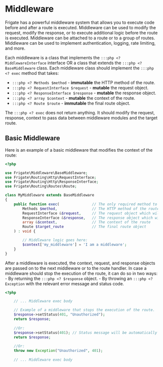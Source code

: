 # Middleware

Frigate has a powerful middleware system that allows you to execute code before and after a route is executed. Middleware can be used to modify the request, modify the response, or to execute additional logic before the route is executed. Middleware can be attached to a route or to a group of routes. Middleware can be used to implement authentication, logging, rate limiting, and more.

Each middleware is a class that implements the `:::php <? MiddlewareInterface` interface OR a class that extends the `:::php <? BaseMiddleware` class. Each middleware class should implement the `:::php <? exec` method that takes:

- `:::php <? Methods $method` - **immutable** the HTTP method of the route.
- `:::php <? RequestInterface $request` - **mutable** the request object.
- `:::php <? ResponseInterface $response` - **mutable** the response object.
- `:::php <? array $context` - **mutable** the context of the route.
- `:::php <? Route $route` - **immutable** the final route object.

The `:::php <? exec` does not return anything. It should modify the request, response, context to pass data between middleware modules and the target route.

## Basic Middleware

Here is an example of a basic middleware that modifies the context of the route:

```php
<?php

use Frigate\Middleware\BaseMiddleware;
use Frigate\Routing\Http\RequestInterface;
use Frigate\Routing\Http\ResponseInterface;
use Frigate\Routing\Routes\Route;

class MyMiddleware extends BaseMiddleware 
{
    public function exec(               // The only required method to implement
        Methods $method,                // The HTTP method of the route
        RequestInterface &$request,     // The request object which will be passed on. 
        ResponseInterface &$response,   // The response object which will be passed on.
        array &$context,                // The context of the route
        Route $target_route             // The final route object
    ) : void {

        // Middleware logic goes here:
        $context['my_middleware'] = 'I am a middleware';
    }
}
```

After a middleware is executed, the context, request, and response objects are passed on to the next middleware or to the route handler. In case a middleware should stop the execution of the route, it can do so in two ways:
    - By returning the `:::php <? $response` object.
    - By throwing an `:::php <? Exception` with the relevant error message and status code.

```php
<?php

    // ... Middleware exec body

    // Example of a middleware that stops the execution of the route.
    $response->setStatus(401, "Unauthorized"); 
    return $response;
    
    //Or:
    $response->setStatus(401); // Status message will be automatically set based on the status code.
    return $response;
    
    //Or:
    throw new Exception("Unauthorized", 401);
    
    // ... Middleware exec body
```

